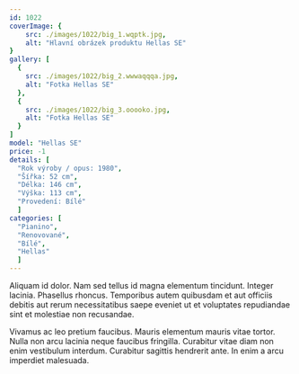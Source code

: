 ```yaml
---
id: 1022
coverImage: {
    src: ./images/1022/big_1.wqptk.jpg,
    alt: "Hlavní obrázek produktu Hellas SE"
}
gallery: [
  {
    src: ./images/1022/big_2.wwwaqqqa.jpg,
    alt: "Fotka Hellas SE"
  },
  {
    src: ./images/1022/big_3.ooooko.jpg,
    alt: "Fotka Hellas SE"
  }
]
model: "Hellas SE"
price: -1
details: [
  "Rok výroby / opus: 1980",
  "Šířka: 52 cm",
  "Délka: 146 cm",
  "Výška: 113 cm",
  "Provedení: Bílé"
  ]
categories: [
  "Pianino",
  "Renovované",
  "Bílé",
  "Hellas"
  ]
---
```


Aliquam id dolor. Nam sed tellus id magna elementum tincidunt. Integer lacinia. Phasellus rhoncus. Temporibus autem quibusdam et aut officiis debitis aut rerum necessitatibus saepe eveniet ut et voluptates repudiandae sint et molestiae non recusandae.

Vivamus ac leo pretium faucibus. Mauris elementum mauris vitae tortor. Nulla non arcu lacinia neque faucibus fringilla. Curabitur vitae diam non enim vestibulum interdum. Curabitur sagittis hendrerit ante. In enim a arcu imperdiet malesuada.